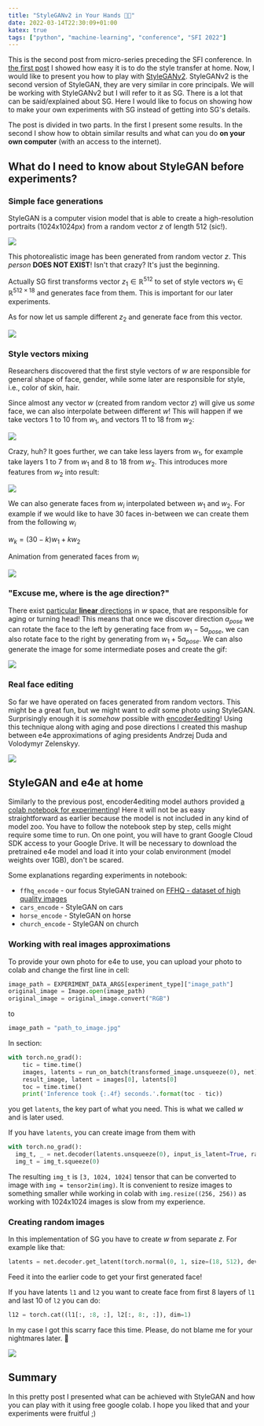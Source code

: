 ```yaml
---
title: "StyleGANv2 in Your Hands 💇👻"
date: 2022-03-14T22:30:09+01:00
katex: true
tags: ["python", "machine-learning", "conference", "SFI 2022"]
---
```


This is the second post from micro-series preceding the SFI conference.
In [the first post](/posts/playing-with-style-transfer) I showed how easy it is to do the style transfer at home.
Now, I would like to present you how to play with [StyleGANv2](https://github.com/NVlabs/stylegan2).
StyleGANv2 is the second version of StyleGAN, they are very similar in core principals.
We will be working with StyleGANv2 but I will refer to it as SG.
There is a lot that can be said/explained about SG.
Here I would like to focus on showing how to make your own experiments with SG instead of getting into SG's details.

The post is divided in two parts.
In the first I present some results.
In the second I show how to obtain similar results and what can you do **on your own computer** (with an access to the internet).

## What do I need to know about StyleGAN before experiments?

### Simple face generations

StyleGAN is a computer vision model that is able to create a high-resolution portraits (1024x1024px) from a random vector $z$ of length 512 (sic!).

![](white_lady.jpg)

This photorealistic image has been generated from random vector $z$.
This *person* **DOES NOT EXIST**!
Isn't that crazy?
It's just the beginning.

Actually SG first transforms vector $z_1\in \mathbb{R}^{512}$ to set of style vectors $w_1\in\mathbb{R}^{512 \times 18}$ and generates face from them.
This is important for our later experiments.

As for now let us sample different $z_2$ and generate face from this vector.

![](smile_black.jpg)

### Style vectors mixing

Researchers discovered that the first style vectors of $w$ are responsible for general shape of face, gender, while some later are responsible for style, i.e., color of skin, hair.

Since almost any vector $w$ (created from random vector $z$) will give us _some_ face, we can also interpolate between different $w$!
This will happen if we take vectors 1 to 10 from $w_1$, and vectors 11 to 18 from $w_2$:

![](black_lady2.jpg)

Crazy, huh?
It goes further, we can take less layers from $w_1$, for example take layers 1 to 7 from $w_1$ and 8 to 18 from $w_2$.
This introduces more features from $w_2$ into result:

![](black_guy2.jpg)

We can also generate faces from $w_i$ interpolated between $w_1$ and $w_2$.
For example if we would like to have 30 faces in-between we can create them from the following $w_i$

$w_k = (30 - k) w_1 + k w_2$

Animation from generated faces from $w_i$

![](man_woman.webp)

### "Excuse me, where is the age direction?"

There exist [particular **linear** directions](https://github.com/genforce/interfacegan) in $w$ space, that are responsible for aging or turning head!
This means that once we discover direction $a_{pose}$ we can rotate the face to the left by generating face from $w_1 - 5 a_{pose}$, we can also rotate face to the right by generating from $w_1 + 5 a_{pose}$.
We can also generate the image for some intermediate poses and create the gif:

![](rotate_woman.webp)

### Real face editing

So far we have operated on faces generated from random vectors.
This might be a great fun, but we might want to _edit_ some photo using StyleGAN.
Surprisingly enough it is _somehow_ possible with [encoder4editing](https://github.com/omertov/encoder4editing)!
Using this technique along with aging and pose directions I created this mashup between e4e approximations of aging presidents Andrzej Duda and Volodymyr Zelenskyy.

![](presidents.webp)

## StyleGAN and e4e at home

Similarly to the previous post, encoder4editing model authors provided [a colab notebook for experimenting](https://colab.research.google.com/github/omertov/encoder4editing/blob/main/notebooks/inference_playground.ipynb)!
Here it will not be as easy straightforward as earlier because the model is not included in any kind of model zoo.
You have to follow the notebook step by step, cells might require some time to run.
On one point, you will have to grant Google Cloud SDK access to your Google Drive.
It will be necessary to download the pretrained e4e model and load it into your colab environment (model weights over 1GB), don't be scared.

Some explanations regarding experiments in notebook:

- `ffhq_encode` - our focus StyleGAN trained on [FFHQ - dataset of high quality images](https://github.com/NVlabs/ffhq-dataset)
- `cars_encode` - StyleGAN on cars
- `horse_encode` - StyleGAN on horse
- `church_encode` - StyleGAN on church

### Working with real images approximations

To provide your own photo for e4e to use, you can upload your photo to colab and change the first line in cell:

```python
image_path = EXPERIMENT_DATA_ARGS[experiment_type]["image_path"]
original_image = Image.open(image_path)
original_image = original_image.convert("RGB")
```

to

```python
image_path = "path_to_image.jpg"
```

In section:

```python
with torch.no_grad():
    tic = time.time()
    images, latents = run_on_batch(transformed_image.unsqueeze(0), net)
    result_image, latent = images[0], latents[0]
    toc = time.time()
    print('Inference took {:.4f} seconds.'.format(toc - tic))
```

you get `latents`, the key part of what you need.
This is what we called $w$ and is later used.

If you have `latents`, you can create image from them with

```python
with torch.no_grad():
  img_t, _ = net.decoder(latents.unsqueeze(0), input_is_latent=True, randomize_noise=False)
  img_t = img_t.squeeze(0)
```

The resulting `img_t` is `[3, 1024, 1024]` tensor that can be converted to image with 
`img = tensor2im(img)`.
It is convenient to resize images to something smaller while working in colab with `img.resize((256, 256))` as working with 1024x1024 images is slow from my experience.

### Creating random images

In this implementation of SG you have to create $w$ from separate $z$.
For example like that:

```python
latents = net.decoder.get_latent(torch.normal(0, 1, size=(18, 512), device="cuda:0")).unsqueeze(0)
```

Feed it into the earlier code to get your first generated face!

If you have latents `l1` and `l2` you want to create face from first 8 layers of `l1` and last 10 of `l2` you can do: 

```python
l12 = torch.cat((l1[:, :8, :], l2[:, 8:, :]), dim=1)
```

In my case I got this scarry face this time.
Please, do not blame me for your nightmares later. 👻

![](strange_mix.jpg)

## Summary

In this pretty post I presented what can be achieved with StyleGAN and how you can play with it using free google colab.
I hope you liked that and your experiments were fruitful ;)
